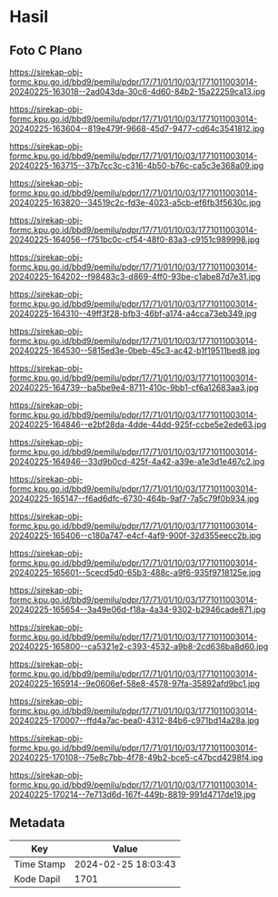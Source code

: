 # Hasil

## Foto C Plano

https://sirekap-obj-formc.kpu.go.id/bbd9/pemilu/pdpr/17/71/01/10/03/1771011003014-20240225-163018--2ad043da-30c6-4d60-84b2-15a22259ca13.jpg

https://sirekap-obj-formc.kpu.go.id/bbd9/pemilu/pdpr/17/71/01/10/03/1771011003014-20240225-163604--819e479f-9668-45d7-9477-cd64c3541812.jpg

https://sirekap-obj-formc.kpu.go.id/bbd9/pemilu/pdpr/17/71/01/10/03/1771011003014-20240225-163715--37b7cc3c-c316-4b50-b76c-ca5c3e368a09.jpg

https://sirekap-obj-formc.kpu.go.id/bbd9/pemilu/pdpr/17/71/01/10/03/1771011003014-20240225-163820--34519c2c-fd3e-4023-a5cb-ef6fb3f5630c.jpg

https://sirekap-obj-formc.kpu.go.id/bbd9/pemilu/pdpr/17/71/01/10/03/1771011003014-20240225-164056--f751bc0c-cf54-48f0-83a3-c9151c989998.jpg

https://sirekap-obj-formc.kpu.go.id/bbd9/pemilu/pdpr/17/71/01/10/03/1771011003014-20240225-164202--f98483c3-d869-4ff0-93be-c1abe87d7e31.jpg

https://sirekap-obj-formc.kpu.go.id/bbd9/pemilu/pdpr/17/71/01/10/03/1771011003014-20240225-164310--49ff3f28-bfb3-46bf-a174-a4cca73eb349.jpg

https://sirekap-obj-formc.kpu.go.id/bbd9/pemilu/pdpr/17/71/01/10/03/1771011003014-20240225-164530--5815ed3e-0beb-45c3-ac42-b1f19511bed8.jpg

https://sirekap-obj-formc.kpu.go.id/bbd9/pemilu/pdpr/17/71/01/10/03/1771011003014-20240225-164739--ba5be9e4-8711-410c-9bb1-cf6a12683aa3.jpg

https://sirekap-obj-formc.kpu.go.id/bbd9/pemilu/pdpr/17/71/01/10/03/1771011003014-20240225-164846--e2bf28da-4dde-44dd-925f-ccbe5e2ede63.jpg

https://sirekap-obj-formc.kpu.go.id/bbd9/pemilu/pdpr/17/71/01/10/03/1771011003014-20240225-164946--33d9b0cd-425f-4a42-a39e-a1e3d1e467c2.jpg

https://sirekap-obj-formc.kpu.go.id/bbd9/pemilu/pdpr/17/71/01/10/03/1771011003014-20240225-165147--f6ad6dfc-6730-464b-9af7-7a5c79f0b934.jpg

https://sirekap-obj-formc.kpu.go.id/bbd9/pemilu/pdpr/17/71/01/10/03/1771011003014-20240225-165406--c180a747-e4cf-4af9-900f-32d355eecc2b.jpg

https://sirekap-obj-formc.kpu.go.id/bbd9/pemilu/pdpr/17/71/01/10/03/1771011003014-20240225-165601--5cecd5d0-65b3-488c-a9f6-935f9718125e.jpg

https://sirekap-obj-formc.kpu.go.id/bbd9/pemilu/pdpr/17/71/01/10/03/1771011003014-20240225-165654--3a49e06d-f18a-4a34-9302-b2946cade871.jpg

https://sirekap-obj-formc.kpu.go.id/bbd9/pemilu/pdpr/17/71/01/10/03/1771011003014-20240225-165800--ca5321e2-c393-4532-a9b8-2cd636ba8d60.jpg

https://sirekap-obj-formc.kpu.go.id/bbd9/pemilu/pdpr/17/71/01/10/03/1771011003014-20240225-165914--9e0606ef-58e8-4578-97fa-35892afd9bc1.jpg

https://sirekap-obj-formc.kpu.go.id/bbd9/pemilu/pdpr/17/71/01/10/03/1771011003014-20240225-170007--ffd4a7ac-bea0-4312-84b6-c971bd14a28a.jpg

https://sirekap-obj-formc.kpu.go.id/bbd9/pemilu/pdpr/17/71/01/10/03/1771011003014-20240225-170108--75e8c7bb-4f78-49b2-bce5-c47bcd4298f4.jpg

https://sirekap-obj-formc.kpu.go.id/bbd9/pemilu/pdpr/17/71/01/10/03/1771011003014-20240225-170214--7e713d6d-167f-449b-8819-991d4717de19.jpg


## Metadata

| Key        | Value               |
| ---------- | ------------------- |
| Time Stamp | 2024-02-25 18:03:43 |
| Kode Dapil | 1701                |



